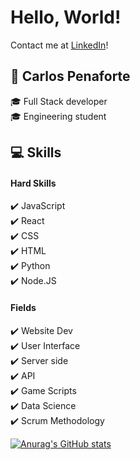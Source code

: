 # Hello, World!
Contact me at [LinkedIn](https://www.linkedin.com/m/in/carlos-penaforte-5798ab214)!
## :raising_hand: Carlos Penaforte
 :mortar_board: Full Stack developer    
 :mortar_board: Engineering student     
## :computer: Skills
 #### Hard Skills
 :heavy_check_mark: JavaScript  
 :heavy_check_mark: React   
 :heavy_check_mark: CSS   
 :heavy_check_mark: HTML  
 :heavy_check_mark: Python  
 :heavy_check_mark: Node.JS       
 #### Fields
 :heavy_check_mark: Website Dev   
 :heavy_check_mark: User Interface   
 :heavy_check_mark: Server side  
 :heavy_check_mark: API    
 :heavy_check_mark: Game Scripts   
 :heavy_check_mark: Data Science   
 :heavy_check_mark: Scrum Methodology     

[![Anurag's GitHub stats](https://github-readme-stats.vercel.app/api?username=CarlosPenaforte)](https://github.com/anuraghazra/github-readme-stats)

<!---
CarlosPenaforte/CarlosPenaforte is a ✨ special ✨ repository because its `README.md` (this file) appears on your GitHub profile.
You can click the Preview link to take a look at your changes.
--->
